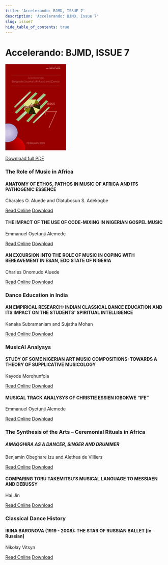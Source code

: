 ```yaml
---
title: 'Accelerando: BJMD, ISSUE 7'
description: 'Accelerando: BJMD, Issue 7'
slug: issue7
hide_table_of_contents: true
---
```


# Accelerando: BJMD, ISSUE 7

<!-- truncate -->

![Accelerndo: BJMD, Issue 7](accelerandoBJMD2022.png)

[Download full PDF](https://drive.google.com/file/d/1KW8qy5aR-ZXVotx9yq5ou6Cjqs5gNDnz/view?usp=sharing)

### The Role of Music in Africa

#### ANATOMY OF ETHOS, PATHOS IN MUSIC OF AFRICA ​AND ITS PATHOGENIC ESSENCE

Charales O. Aluede and Olatubosun S. Adekogbe

[Read Online](/articles/issue7/anatomy-of-ethos-pathos-in-music-of-africa) [Download](https://drive.google.com/file/d/1X8R0QBdJAL0pTDo3hjlJtgr0mIs9l0Aq/view?usp=sharing)


#### THE IMPACT OF THE USE OF CODE-MIXING IN NIGERIAN GOSPEL MUSIC

Emmanuel Oyetunji Alemede

[Read Online](/articles/issue7/code-mixing-in-nigerian-gospel-music) [Download](https://drive.google.com/file/d/1kopQWN7dXc6-Czlarqyp9UjSwl0mDQSn/view?usp=sharing)


#### AN EXCURSION INTO THE ROLE OF MUSIC IN COPING WITH ​BEREAVEMENT IN ESAN, EDO STATE OF NIGERIA

Charles Onomudo Aluede

[Read Online](/articles/issue7/the-role-of-music-in-coping-with-bereavement-in-esan) [Download](https://drive.google.com/file/d/1CZ3g7NT5krtC_sNZisFHnxHTFuISFgB2/view?usp=sharing)


### Dance Education in India

#### AN EMPIRICAL RESEARCH: INDIAN CLASSICAL DANCE EDUCATION AND ITS IMPACT ON THE STUDENTS' SPIRITUAL INTELLIGENCE

Kanaka Subramaniam  and Sujatha Mohan

[Read Online](/articles/issue7/indian-classical-dance-education-and-its-impact) [Download](https://drive.google.com/file/d/1a7lww6988TPsP0h2JXHFra9CDeCkD7eA/view?usp=sharing)


### MusicAl Analysys

#### STUDY OF SOME NIGERIAN ART MUSIC COMPOSITIONS: TOWARDS A THEORY OF SUPPLICATIVE MUSICOLOGY

Kayode Morohunfola

[Read Online](/articles/issue7/towards-theory-of-supplicative-musicology) [Download](https://drive.google.com/file/d/1U1sip3BA3Zj5NQ79zH-HjQKnnTOWE77V/view?usp=sharing)

#### MUSICAL TRACK ANALYSYS OF CHRISTIE ESSIEN IGBOKWE “IFE”

Emmanuel Oyetunji Alemede

[Read Online](/articles/issue7/musical-track-analysys-of-christie-essien-igbokwe-ife) [Download](https://drive.google.com/file/d/1DSBA1rzOybVvmYDNsccmhVmeNFRF4eZn/view?usp=sharing)

### The Synthesis of the Arts – Ceremonial Rituals in Africa

##### AMAQGHIRA AS A DANCER, SINGER AND DRUMMER

Benjamin Obeghare Izu and Alethea de Villiers

[Read Online](/articles/issue8/amaqghira-as-a-dancer-singer-and-drummer) [Download](https://drive.google.com/file/d/1ii0ROpBko2GZreu-w2wm76z5ssoNNW8e/view?usp=share_link)


#### COMPARING TORU TAKEMITSU’S MUSICAL LANGUAGE TO MESSIAEN AND DEBUSSY

Hai Jin

[Read Online](/articles/issue7/comparing-toru-takemitsu-musical-language-to-messiaen-and-debussy) [Download](https://drive.google.com/file/d/1I0XE75mv9oTkga7kvMJGhgOl-pXbR7Cm/view?usp=sharing)


### Classical Dance History

#### IRINA BARONOVA (1919 - 2008): THE STAR OF RUSSIAN BALLET [In Russian]

Nikolay Vitsyn

[Read Online](/articles/issue7/irina-baronova-the-star-of-russian-ballet) [Download](https://drive.google.com/file/d/13haIWzTFabw3o45Y74Lt-_cJc70qGE-V/view?usp=sharing)
